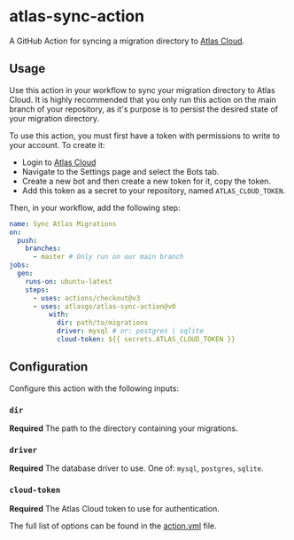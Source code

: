 # atlas-sync-action

A GitHub Action for syncing a migration directory to [Atlas Cloud](https://atlasgo.cloud).

## Usage

Use this action in your workflow to sync your migration directory to Atlas Cloud.
It is highly recommended that you only run this action on the main branch of your repository,
as it's purpose is to persist the desired state of your migration directory.

To use this action, you must first have a token with permissions to write to your
account. To create it:
- Login to [Atlas Cloud](https://atlasgo.cloud)
- Navigate to the Settings page and select the Bots tab. 
- Create a new bot and then create a new token for it, copy the token.
- Add this token as a secret to your repository, named `ATLAS_CLOUD_TOKEN`.

Then, in your workflow, add the following step:

```yaml
name: Sync Atlas Migrations
on:
  push:
    branches:
      - master # Only run on our main branch
jobs:
  gen:
    runs-on: ubuntu-latest
    steps:
      - uses: actions/checkout@v3
      - uses: atlasgo/atlas-sync-action@v0
          with:
            dir: path/to/migrations
            driver: mysql # or: postgres | sqlite
            cloud-token: ${{ secrets.ATLAS_CLOUD_TOKEN }}
```

## Configuration

Configure this action with the following inputs:

### `dir`

**Required** The path to the directory containing your migrations.

### `driver`

**Required** The database driver to use. One of: `mysql`, `postgres`, `sqlite`.

### `cloud-token`

**Required** The Atlas Cloud token to use for authentication.

The full list of options can be found in the [action.yml](action.yml) file.